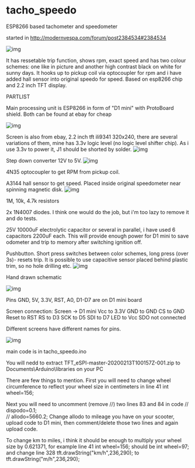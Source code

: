 # tacho_speedo
ESP8266 based tachometer and speedometer

started in http://modernvespa.com/forum/post2384534#2384534




![img](https://i.postimg.cc/6tdJM6Yx/IMG-20200206-070351.jpg)

It has ressetable trip function, shows rpm, exact speed and has two colour schemes: one like in picture and another high contrast black on white for sunny days. It hooks up to pickup coil via optocoupler for rpm and i have added hall sensor into original speedo for speed. Based on esp8266 chip and 2.2 inch TFT display.

PARTLIST

Main processing unit is ESP8266 in form of "D1 mini" with ProtoBoard shield. Both can be found at ebay for cheap

![img](https://www.picclickimg.com/d/l400/pict/163566262128_/Mini-ESP8266-ESP-12-WeMos-D1-NodeMcu-WIFI-Development.jpg)

Screen is also from ebay, 2.2 inch tft ili9341 320x240, there are several variations of them, mine has 3.3v logic level (no logic level shifter chip). As i use 3.3v to power it, J1 should be shorted by solder.
![img](https://hackster.imgix.net/uploads/image/file/60743/LCD22.jpg)

Step down converter 12V to 5V.
![img](https://ram-e-shop.com/wp-content/uploads/2018/09/dc_dc_301.jpg)

4N35 optocoupler to get RPM from pickup coil.

A3144 hall sensor to get speed. Placed inside original speedometer near spinning magnetic disk.
![img](https://www.howacarworks.com/illustration/1655/inside-a-mechanical-speedometer.png)

1M, 10k, 4.7k resistors

2x 1N4007 diodes. I think one would do the job, but i'm too lazy to remove it and do tests.

25V 10000uF electrolytic capacitor or several in parallel, i have used 6 capacitors 2200uF each. This will provide enough power for D1 mini to save odometer and trip to memory after switching ignition off.

Pushbutton. Short press switches between color schemes, long press (over 3s)- resets trip. 
It is possible to use capacitive sensor placed behind plastic trim, so no hole drilling etc.
![img](https://pg-cdn-a2.datacaciques.com/wm/NDAy/4174414326/2681266511.jpg)



Hand drawn schematic

![img](https://i.postimg.cc/B6wL8GG2/IMG-20200212-193810.jpg)


Pins GND, 5V, 3.3V, RST, A0, D1-D7 are on D1 mini board

Screen connection:
Screen -> D1 mini
Vcc to 3.3V
GND to GND
CS to GND
Reset to RST
RS to D3
SCK to D5
SDI to D7
LED to Vcc
SDO not connected

Different screens have different names for pins.

![img](https://i.postimg.cc/52K8YGW5/IMG-20200213-104950-631.png)



main code is in tacho_speedo.ino

You will nedd to extract TFT_eSPI-master-20200213T100157Z-001.zip to Documents\Arduino\libraries on your PC


There are few things to mention. First you will need to change wheel circumference to reflect your wheel size in centimeters  in line 41
int wheel=156;

Next you will need to uncomment (remove //) two lines 83 and 84 in code
//  dispodo=0.1;  
//  allodo=5660.2;
Change allodo to mileage you have on your scooter, upload code to D1 mini, then comment/delete those two lines and again upload code.


To change km to miles, i think it should be enough to multiply your wheel size by 0.621371,  for example line 41
int wheel=156;
should be
int wheel=97;
and change line 328
 tft.drawString("km/h",236,290);
to
 tft.drawString("m/h",236,290);

